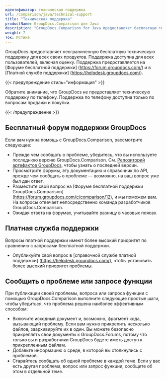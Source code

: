 ```yaml
---
идентификатор: техническая поддержка
url: /comparison/java/technical-support
title: "Техническая поддержка"
productName: GroupDocs.Comparison для Java
description: "GroupDocs.Comparison for Java предоставляет бесплатную техническую поддержку для всех пользователей. Сообщите о своем вопросе, проблеме или запросе функции на бесплатном форуме поддержки GroupDocs."
weight: 7
Ток: Истина
---
```


GroupDocs предоставляет неограниченную бесплатную техническую поддержку для всех своих продуктов. Поддержка доступна для всех пользователей, включая оценку. Поддержка предоставляется на [Форуме бесплатной поддержки] (https://forum.groupdocs.com/) и в [Платной службе поддержки] (https://helpdesk.groupdocs.com/).

{{< предупреждение стиль="информация" >}}

Обратите внимание, что GroupDocs не предоставляет техническую поддержку по телефону. Поддержка по телефону доступна только по вопросам продажи и покупки.

{{< /предупреждение >}}

## Бесплатный форум поддержки GroupDocs

Если вам нужна помощь с GroupDocs.Comparison, рассмотрите следующее:

* Прежде чем сообщать о проблеме, убедитесь, что вы используете последнюю версию GroupDocs.Comparison. См. [Репозиторий артефактов GroupDocs](https://releases.groupdocs.com/java/repo/com/groupdocs/groupdocs-comparison/), чтобы узнать о последней версии.
* Просмотрите форумы, эту документацию и справочник по API, прежде чем сообщать о проблеме — возможно, на ваш вопрос уже был дан ответ.
* Разместите свой вопрос на [Форуме бесплатной поддержки GroupDocs.Comparison] (https://forum.groupdocs.com/c/comparison/12), и мы поможем вам. На вопросы отвечает непосредственно команда разработчиков GroupDocs.Comparison.
* Ожидая ответа на форумах, учитывайте разницу в часовых поясах.

## Платная служба поддержки

Вопросы платной поддержки имеют более высокий приоритет по сравнению с запросами бесплатной поддержки.

* Опубликуйте свой вопрос в [справочной службе платной поддержки] (https://helpdesk.groupdocs.com/), чтобы установить более высокий приоритет проблемы.

## Сообщить о проблеме или запросе функции

При публикации своей проблемы, вопроса или запроса функции с помощью GroupDocs.Comparison выполните следующие простые шаги, чтобы убедиться, что проблема решена наиболее эффективным способом:

* Включите исходный документ и, возможно, фрагмент кода, вызывающий проблему. Если вам нужно прикрепить несколько файлов, заархивируйте их в один. Вы можете безопасно прикреплять свои документы к GroupDocs.Forums, потому что только вы и разработчики GroupDocs будете иметь доступ к прикрепленным файлам.
* Добавьте информацию о среде, в которой вы столкнулись с проблемой.
* Старайтесь сообщать об одной проблеме в каждой теме. Если у вас есть другая проблема, вопрос или запрос функции, сообщите об этом в отдельной теме.


